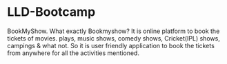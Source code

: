 # LLD-Bootcamp

BookMyShow. What exactly Bookmyshow? It is online platform to book the tickets of movies. plays, music shows, comedy shows, Cricket(IPL) shows, campings & what not. So it is user friendly application to book the tickets from anywhere for all the activities mentioned. 
